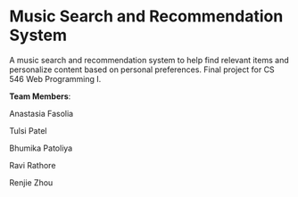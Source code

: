 # Music Search and Recommendation System

A music search and recommendation system to help find relevant items and personalize content based on personal preferences. Final project for CS 546 Web Programming I.

**Team Members**:

Anastasia Fasolia

Tulsi Patel

Bhumika Patoliya

Ravi Rathore

Renjie Zhou